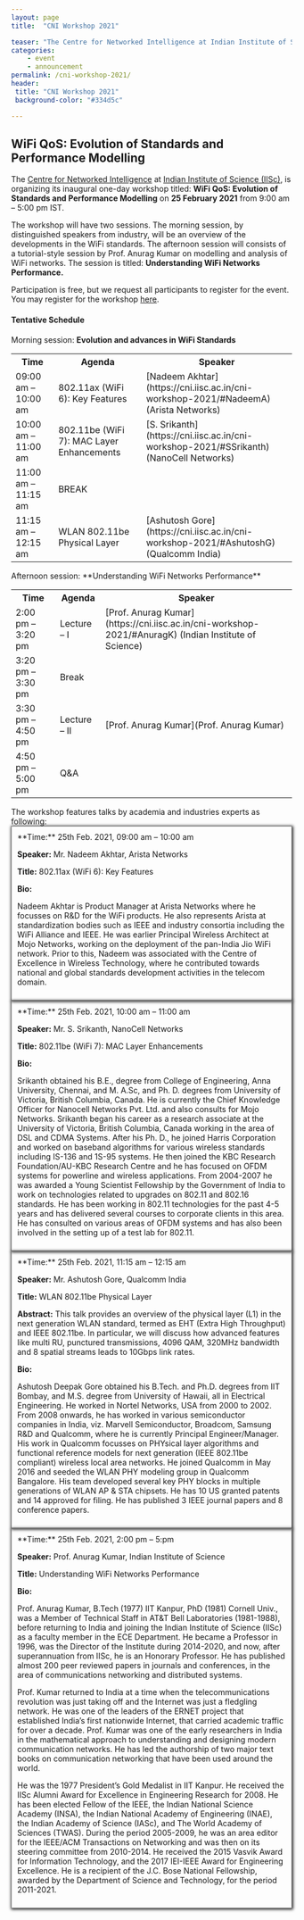 ```yaml
---
layout: page
title:  "CNI Workshop 2021"

teaser: "The Centre for Networked Intelligence at Indian Institute of Science (IISc), is organizing its inaugural one-day workshop titled: WiFi QoS: Evolution of Standards and Performance Modelling on 25 February 2021 from 9:00 am – 5:00 pm IST."
categories:
    - event
    - announcement
permalink: /cni-workshop-2021/
header:
 title: "CNI Workshop 2021"
 background-color: "#334d5c"

---
```

## WiFi QoS: Evolution of Standards and Performance Modelling
The [Centre for Networked Intelligence](https://cni.iisc.ac.in/) at [Indian Institute of Science (IISc)](https://www.iisc.ac.in/), is organizing its inaugural one-day workshop titled: **WiFi QoS: Evolution of Standards and Performance Modelling** on **25 February 2021** from 9:00 am – 5:00 pm IST.

The workshop will have two sessions. The morning session, by distinguished speakers from industry, will be an overview of the developments in the WiFi standards. The afternoon session will consists of a tutorial-style session by Prof. Anurag Kumar on modelling and analysis of WiFi networks. The session is titled: **Understanding WiFi Networks Performance.**

Participation is free, but we request all participants to register for the event. You may register for the workshop [here](https://docs.google.com/forms/d/e/1FAIpQLScgtNtWW08TBlKsVoZdv2TaKSaZ7pkQatRGLE6M-7vqMyX5CQ/viewform?usp=sf_link).

#### Tentative Schedule

Morning session: **Evolution and advances in WiFi Standards**
<div markdown="1">
<table>
  <tr>
   <th>Time</th>
   <th>Agenda</th>
   <th>Speaker</th>
  </tr>
  <tr>
   <td>09:00 am – 10:00 am</td>
   <td>802.11ax (WiFi 6): Key Features</td>
   <td><span markdown="1">[Nadeem Akhtar](https://cni.iisc.ac.in/cni-workshop-2021/#NadeemA) (Arista Networks)</span></td>
  </tr>
  <tr>
   <td>10:00 am – 11:00 am</td>
   <td>802.11be (WiFi 7): MAC Layer Enhancements</td>
   <td><span markdown="1">[S. Srikanth](https://cni.iisc.ac.in/cni-workshop-2021/#SSrikanth) (NanoCell Networks)</span></td>
  </tr>
  <tr>
   <td>11:00 am – 11:15 am</td>
   <td>BREAK</td>
   <td></td>
  </tr>
  <tr>
   <td>11:15 am – 12:15 am</td>
   <td>WLAN 802.11be Physical Layer</td>
   <td><span markdown="1">[Ashutosh Gore](https://cni.iisc.ac.in/cni-workshop-2021/#AshutoshG) (Qualcomm India)</span></td>
  </tr>
</table>
Afternoon session: **Understanding WiFi Networks Performance**
<table>
  <tr>
   <th>Time</th>
   <th>Agenda</th>
   <th>Speaker</th>
  </tr>
  <tr>
   <td>2:00 pm  – 3:20 pm</td>
   <td>Lecture – I</td>
   <td><span markdown="1">[Prof. Anurag Kumar](https://cni.iisc.ac.in/cni-workshop-2021/#AnuragK) (Indian Institute of Science)</span></td>
  </tr>
  <tr>
   <td>3:20 pm – 3:30 pm</td>
   <td>Break</td>
   <td></td>
  </tr>
  <tr>
   <td>3:30 pm – 4:50 pm</td>
   <td>Lecture – II</td>
   <td><span markdown="1">[Prof. Anurag Kumar](Prof. Anurag Kumar)</span></td>
  </tr>
  <tr>
   <td>4:50 pm – 5:00 pm</td>
   <td>Q&A</td>
   <td></td>
  </tr>
</table>
</div>
The workshop features talks by academia and industries experts as following:  
<div style="padding: 10px;border: 1px solid gray;margin: 0;box-shadow: 1px 1px 5px 1px;" markdown="1">
**Time:** 25th Feb. 2021, 09:00 am – 10:00 am

**Speaker:** Mr. Nadeem Akhtar, Arista Networks

**Title:** 802.11ax (WiFi 6): Key Features

**Bio:** 

Nadeem Akhtar is Product Manager at Arista Networks where he focusses on R&D for the WiFi products. He also represents Arista at standardization bodies such as IEEE and industry consortia including the WiFi Alliance and IEEE. He was earlier Principal Wireless Architect at Mojo Networks, working on the deployment of the pan-India Jio WiFi network. Prior to this, Nadeem was associated with the Centre of Excellence in Wireless Technology, where he contributed towards national and global standards development activities in the telecom domain.
</div>
<div style="padding: 10px;border: 1px solid gray;margin: 0;box-shadow: 1px 1px 5px 1px;" markdown="1">
**Time:** 25th Feb. 2021, 10:00 am – 11:00 am

**Speaker:** Mr. S. Srikanth, NanoCell Networks

**Title:** 802.11be (WiFi 7): MAC Layer Enhancements

**Bio:** 

Srikanth obtained his B.E., degree from College of Engineering, Anna University, Chennai, and M. A.Sc, and Ph. D. degrees from University of Victoria, British Columbia, Canada. He is currently the Chief Knowledge Officer for Nanocell Networks Pvt. Ltd. and also consults for Mojo Networks. Srikanth began his career as a research associate at the University of Victoria, British Columbia, Canada working in the area of DSL and CDMA Systems. After his Ph. D., he joined Harris Corporation and worked on baseband algorithms for various wireless standards including IS-136 and 1S-95 systems. He then joined the KBC Research Foundation/AU-KBC Research Centre and he has focused on OFDM systems for powerline and wireless applications. From 2004-2007 he was awarded a Young Scientist Fellowship by the Government of India to work on technologies related to upgrades on 802.11 and 802.16 standards. He has been working in 802.11 technologies for the past 4-5 years and has delivered several courses to corporate clients in this area. He has consulted on various areas of OFDM systems and has also been involved in the setting up of a test lab for 802.11.
</div>

<div style="padding: 10px;border: 1px solid gray;margin: 0;box-shadow: 1px 1px 5px 1px;" markdown="1">
**Time:** 25th Feb. 2021, 11:15 am – 12:15 am 

**Speaker:** Mr. Ashutosh Gore, Qualcomm India

**Title:** WLAN 802.11be Physical Layer

**Abstract:** This talk provides an overview of the physical layer (L1) in the next generation WLAN standard, termed as EHT (Extra High Throughput) and IEEE 802.11be. In particular, we will discuss how advanced features like multi RU, punctured transmissions, 4096 QAM, 320MHz bandwidth and 8 spatial streams leads to 10Gbps link rates.

**Bio:** 

Ashutosh Deepak Gore obtained his B.Tech. and Ph.D. degrees from IIT Bombay, and M.S. degree from University of Hawaii, all in Electrical Engineering. He worked in Nortel Networks, USA from 2000 to 2002. From 2008 onwards, he has worked in various semiconductor companies in India, viz. Marvell Semiconductor, Broadcom, Samsung R&D and Qualcomm, where he is currently Principal Engineer/Manager. His work in Qualcomm focusses on PHYsical layer algorithms and functional reference models for next generation (IEEE 802.11be compliant) wireless local area networks. He joined Qualcomm in May 2016 and seeded the WLAN PHY modeling group in Qualcomm Bangalore. His team developed several key PHY blocks in multiple generations of WLAN AP & STA chipsets. He has 10 US granted patents and 14 approved for filing. He has published 3 IEEE journal papers and 8 conference papers.
</div>

<div style="padding: 10px;border: 1px solid gray;margin: 0;box-shadow: 1px 1px 5px 1px;" markdown="1">
**Time:** 25th Feb. 2021, 2:00 pm – 5:pm 

**Speaker:** Prof. Anurag Kumar, Indian Institute of Science

**Title:** Understanding WiFi Networks Performance

**Bio:** 

Prof. Anurag Kumar, B.Tech (1977) IIT Kanpur, PhD (1981) Cornell Univ., was a Member of Technical Staff in AT&T Bell Laboratories (1981-1988), before returning to India and joining the Indian Institute of Science (IISc) as a faculty member in the ECE Department. He became a Professor in 1996, was the Director of the Institute during 2014-2020, and now, after superannuation from IISc, he is an Honorary Professor. He has published almost 200 peer reviewed papers in journals and conferences, in the area of communications networking and distributed systems.

Prof. Kumar returned to India at a time when the telecommunications revolution was just taking off and the Internet was just a fledgling network. He was one of the leaders of the ERNET project that established India’s first nationwide Internet, that carried academic traffic for over a decade. Prof. Kumar was one of the early researchers in India in the mathematical approach to understanding and designing modern communication networks. He has led the authorship of two major text books on communication networking that have been used around the world.

He was the 1977 President’s Gold Medalist in IIT Kanpur. He received the IISc Alumni Award for Excellence in Engineering Research for 2008. He has been elected Fellow of the IEEE, the Indian National Science Academy (INSA), the Indian National Academy of Engineering (INAE), the Indian Academy of Science (IASc), and The World Academy of Sciences (TWAS). During the period 2005-2009, he was an area editor for the IEEE/ACM Transactions on Networking and was then on its steering committee from 2010-2014. He received the 2015 Vasvik Award for Information Technology, and the 2017 IEI-IEEE Award for Engineering Excellence. He is a recipient of the J.C. Bose National Fellowship, awarded by the Department of Science and Technology, for the period 2011-2021.
</div>
